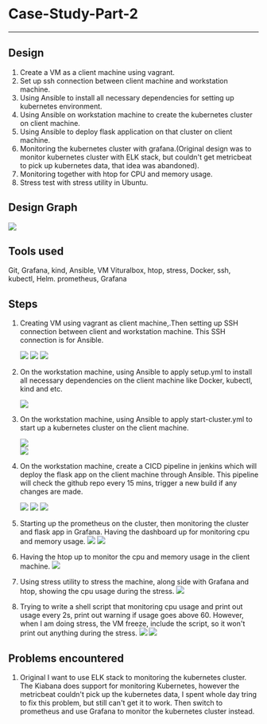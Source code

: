 # Case-Study-Part-2 #
-------------------------------
## Design ##
  1. Create a VM as a client machine using vagrant.  
  2. Set up ssh connection between client machine and workstation machine. 
  3. Using Ansible to install all necessary dependencies for setting up kubernetes environment. 
  4. Using Ansible on workstation machine to create the kubernetes cluster on client machine. 
  5. Using Ansible to deploy flask application on that cluster on client machine. 
  6. Monitoring the kubernetes cluster with grafana.(Original design was to monitor kubernetes cluster with ELK stack, but couldn't get metricbeat to pick up kubernetes data, that idea was abandoned). 
  7. Monitoring together with htop for CPU and memory usage.
  8. Stress test with stress utility in Ubuntu.
  
## Design Graph ##
![](https://github.com/kg0529/Case-Study-Part-2/blob/main/screenshots/s14.png?raw=true)


## Tools used ##
   Git, Grafana, kind, Ansible, VM Vituralbox, htop, stress, Docker, ssh, kubectl, Helm. prometheus, Grafana
## Steps ##
1. Creating VM using vagrant as client machine,.Then setting up SSH connection between client and workstation machine. This SSH connection is for Ansible.

   ![](https://github.com/kg0529/Case-Study-Part-2/blob/main/screenshots/s1.png?raw=true)
   ![](https://github.com/kg0529/Case-Study-Part-2/blob/main/screenshots/s2.png?raw=true)
   ![](https://github.com/kg0529/Case-Study-Part-2/blob/main/screenshots/s2-1.png?raw=true)



2. On the workstation machine, using Ansible to apply setup.yml to install all necessary dependencies on the client machine like Docker, kubectl, kind and etc.

   ![](https://github.com/kg0529/Case-Study-Part-2/blob/main/screenshots/s3.png?raw=true)



3. On the workstation machine, using Ansible to apply start-cluster.yml to start up a kubernetes cluster on the client machine.

   ![](https://github.com/kg0529/Case-Study-Part-2/blob/main/screenshots/s4.png?raw=true)  
   ![](https://github.com/kg0529/Case-Study-Part-2/blob/main/screenshots/s4-1.png?raw=true)



4. On the workstation machine, create a CICD pipeline in jenkins which will deploy the flask app on the client machine through Ansible. This pipeline will check the github repo every 15 mins, trigger a new build if any changes are made.
 
   ![](https://github.com/kg0529/Case-Study-Part-2/blob/main/screenshots/s6.png?raw=true)
   ![](https://github.com/kg0529/Case-Study-Part-2/blob/main/screenshots/s7.png?raw=true)
   ![](https://github.com/kg0529/Case-Study-Part-2/blob/main/screenshots/s8.png?raw=true)



5. Starting up the prometheus on the cluster, then monitoring the cluster and flask app in Grafana. Having the dashboard up for monitoring cpu and memory usage.
   ![](https://github.com/kg0529/Case-Study-Part-2/blob/main/screenshots/s9.png?raw=true)
   ![](https://github.com/kg0529/Case-Study-Part-2/blob/main/screenshots/s10.png?raw=true)



6. Having the htop up to monitor the cpu and memory usage in the client machine.
   ![](https://github.com/kg0529/Case-Study-Part-2/blob/main/screenshots/s12.png?raw=true)



7. Using stress utility to stress the machine, along side with Grafana and htop, showing the cpu usage during the stress.
   ![](https://github.com/kg0529/Case-Study-Part-2/blob/main/screenshots/s13.png?raw=true)
     
8. Trying to write a shell script that monitoring cpu usage and print out usage every 2s, print out warning if usage goes above 60. However, when I am doing stress, the VM freeze, include the script, so it won't print out anything during the stress.
   ![](https://github.com/kg0529/Case-Study-Part-2/blob/main/screenshots/s18.png?raw=true)
   ![](https://github.com/kg0529/Case-Study-Part-2/blob/main/screenshots/s19.png?raw=true)
    

## Problems encountered ##
1. Original I want to use ELK stack to monitoring the kubernetes cluster. The Kiabana does support for monitoring Kubernetes, however the metricbeat couldn't pick up the kubernetes data, I spent whole day tring to fix this problem, but still can't get it to work. Then switch to prometheus and use Grafana to monitor the kubernetes cluster instead.
